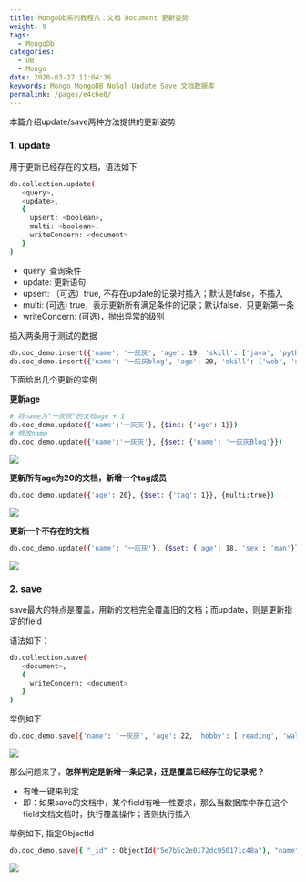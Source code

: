 ```yaml
---
title: MongoDb系列教程八：文档 Document 更新姿势
weight: 9
tags: 
  - MongoDb
categories: 
  - DB
  - Mongo
date: 2020-03-27 11:04:36
keywords: Mongo MongoDB NoSql Update Save 文档数据库
permalink: /pages/e4c6e0/
---
```


本篇介绍update/save两种方法提供的更新姿势

<!-- more -->

### 1. update

用于更新已经存在的文档，语法如下

```bash
db.collection.update(
   <query>,
   <update>,
   {
     upsert: <boolean>,
     multi: <boolean>,
     writeConcern: <document>
   }
)
```

- query: 查询条件
- update: 更新语句
- upsert: （可选）true, 不存在update的记录时插入；默认是false，不插入
- multi: (可选) true，表示更新所有满足条件的记录；默认false，只更新第一条
- writeConcern: (可选)，抛出异常的级别


插入两条用于测试的数据

```bash
db.doc_demo.insert({'name': '一灰灰', 'age': 19, 'skill': ['java', 'python', 'sql']})
db.doc_demo.insert({'name': '一灰灰blog', 'age': 20, 'skill': ['web', 'shell', 'js']})
```

下面给出几个更新的实例

**更新age**

```bash
# 将name为"一灰灰"的文档age + 1
db.doc_demo.update({'name':'一灰灰'}, {$inc: {'age': 1}})
# 修改name
db.doc_demo.update({'name':'一灰灰'}, {$set: {'name': '一灰灰Blog'}})
```

![](/imgs/200327/00.jpg)

**更新所有age为20的文档，新增一个tag成员**

```bash
db.doc_demo.update({'age': 20}, {$set: {'tag': 1}}, {multi:true})
```

![](/imgs/200327/01.jpg)

**更新一个不存在的文档**

```bash
db.doc_demo.update({'name': '一灰灰'}, {$set: {'age': 18, 'sex': 'man'}}, {upsert: true})
```

![](/imgs/200327/02.jpg)

### 2. save

save最大的特点是覆盖，用新的文档完全覆盖旧的文档；而update，则是更新指定的field

语法如下：

```bash
db.collection.save(
   <document>,
   {
     writeConcern: <document>
   }
)
```

举例如下

```bash
db.doc_demo.save({'name': '一灰灰', 'age': 22, 'hobby': ['reading', 'walking']})
```

![](/imgs/200327/03.jpg)


那么问题来了，**怎样判定是新增一条记录，还是覆盖已经存在的记录呢？**

- 有唯一键来判定
- 即：如果save的文档中，某个field有唯一性要求，那么当数据库中存在这个field文档文档时，执行覆盖操作；否则执行插入

举例如下, 指定ObjectId

```bash
db.doc_demo.save({ "_id" : ObjectId("5e7b5c2e0172dc950171c48a"), "name" : "一灰灰New", "age" : 18, "hobby" : [ "play game" ] })
```

![](/imgs/200327/04.jpg)

